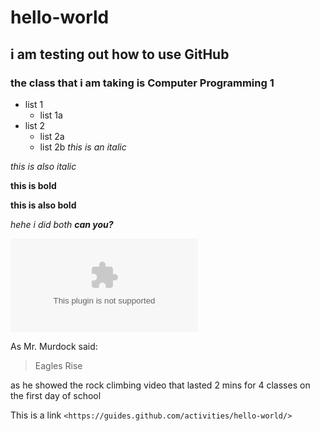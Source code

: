 # hello-world
## i am testing out how to use GitHub
### the class that i am taking is Computer Programming 1
* list 1
  * list 1a
* list 2 
  * list 2a
  * list 2b
*this is an italic*

_this is also italic_

**this is bold**

__this is also bold__

_hehe i did *both* **can you?**_

![hello world](/images/external-content.duckduckgo.com)

As Mr. Murdock said:
> Eagles Rise

as he showed the rock climbing video that lasted 2 mins for 4 classes on the first day of school

This is a link `<https://guides.github.com/activities/hello-world/>`
